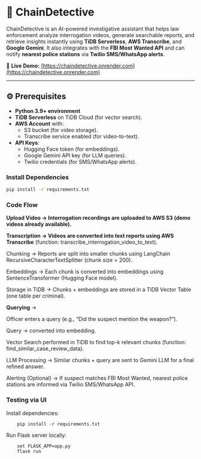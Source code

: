 # 🚨 ChainDetective  

ChainDetective is an AI-powered investigative assistant that helps law enforcement analyze interrogation videos, generate searchable reports, and retrieve insights instantly using **TiDB Serverless**, **AWS Transcribe**, and **Google Gemini**. It also integrates with the **FBI Most Wanted API** and can notify **nearest police stations** via **Twilio SMS/WhatsApp alerts**.  

🔗 **Live Demo:** [https://chaindetective.onrender.com](https://chaindetective.onrender.com)  

---

## ⚙️ Prerequisites  

- **Python 3.9+ environment**  
- **TiDB Serverless** on TiDB Cloud (for vector search).  
- **AWS Account** with:  
  - S3 bucket (for video storage).  
  - Transcribe service enabled (for video-to-text).  
- **API Keys**:  
  - Hugging Face token (for embeddings).  
  - Google Gemini API key (for LLM queries).  
  - Twilio credentials (for SMS/WhatsApp alerts).  

### Install Dependencies  
```bash
pip install -r requirements.txt
```

### Code Flow

  **Upload Video → Interrogation recordings are uploaded to AWS S3 (demo videos already available).**
  
  **Transcription → Videos are converted into text reports using AWS Transcribe**
  (function: transcribe_interrogation_video_to_text).
  
  Chunking → Reports are split into smaller chunks using LangChain RecursiveCharacterTextSplitter (chunk size = 200).
  
  Embeddings → Each chunk is converted into embeddings using SentenceTransformer (Hugging Face model).
  
  Storage in TiDB → Chunks + embeddings are stored in a TiDB Vector Table (one table per criminal).
  
  **Querying** →
  
  Officer enters a query (e.g., “Did the suspect mention the weapon?”).
  
  Query → converted into embedding.
  
  Vector Search performed in TiDB to find top-k relevant chunks
  (function: find_similar_case_review_data).
  
  LLM Processing → Similar chunks + query are sent to Gemini LLM for a final refined answer.
  
  Alerting (Optional) → If suspect matches FBI Most Wanted, nearest police stations are informed via Twilio SMS/WhatsApp API.


### Testing via UI

Install dependencies:
```
    pip install -r requirements.txt
```
Run Flask server locally:
```
    set FLASK_APP=app.py
    flask run
```
